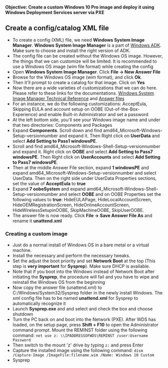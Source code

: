 
#### **Objective**: Create a custom Windows 10 Pro image and deploy it using Windows Deployment Services server via PXE


## Create a config/catalog XML file

- To create a config (XML) file, we need **Windows System Image Manager**. **Windows System Image Manager** is a part of [Windows ADK](https://learn.microsoft.com/en-us/windows-hardware/get-started/adk-install).  Make sure to choose and install the right version of ADK.
- The config file can be created without the Windows OS image. However, the things that we can customize will be limited. It is recommended to use a Windows OS image (wim file format) while creating the config
- Open **Windows System Image Manager**. Click **File -> New Answer File**
- Browse for the Windows OS image (wim format), and click **Ok**.
- Then it'll prompt to create a catalog for that image. Click on **Yes**
- Now there are a wide varieties of customizations that we can do here. Please refer to these links for the documentations. [Windows System Image Manager Technical Reference](https://learn.microsoft.com/en-us/windows-hardware/customize/desktop/wsim/windows-system-image-manager-technical-reference) and [Answer files](https://learn.microsoft.com/en-us/windows-hardware/manufacture/desktop/update-windows-settings-and-scripts-create-your-own-answer-file-sxs?view=windows-11)
- For an instance, we do the following customizations: AcceptEula, Skipping EULA and account setup on OOBE (Out-of-the-Box-Experience) and enable Built-in Administrator and set a password
- At the left bottom side, you'll see your Windows image name and under that two directories: Components and Packages
- Expand **Components**. Scroll down and find amd64_Microsoft-Windows-Setup-versionnumber and expand it. Then Right click on **UserData** and select **Add Setting to Pass1 windowsPE**.
- Scroll and find amd64_Microsoft-Windows-Shell-Setup-versionnumber and expand it. Right click on **OOBE** and select **Add Setting to Pass7 windowsPE**. Then Right click on **UserAccounts** and select **Add Setting to Pass7 windowsPE**.
- Then at the middle Answer File section, expand **1 windowsPE** and expand amd64_Microsoft-Windows-Setup-versionnumber and select UserData. Then on the right side under UserData Properties sections, set the value of **AcceptEula** to **true**
- Expand **7 oobeSystem** and expand amd64_Microsoft-Windows-Shell-Setup-versionnumber and select **OOBE** and on OOBE Properties set the following values to **true**: HideEULAPage, HideLocalAccountScreen, HideOEMRegistrationScreen, HideOnlineAccountScreen, HideWirelessSetupinOOBE, SkipMachineOOBE, SkipUserOOBE.
- The answer file is now ready. Click **File -> Save Answer File As** and rename it **unattend.xml**

### Creating a custom image

- Just do a normal install of Windows OS in a bare metal or a virtual machine.
- Install the necessary and perform the necessary tweaks.
- Set the adjust the boot priority and set **Network Boot** at the top (This step is **very important** for **Sysprep**). Make sure DHCP is available.
- Note that if you boot into the Windows instead of Network Boot after initiating the **Sysprep**, the procedure will fail and you have to wipe and reinstall the Windows OS from the beginning
- Now copy the answer file (unattend.xml) to C:/Windows/System32/Sysprep folder in the newly install Windows. The xml config file has to be named **unattend.xml** for Sysprep to automatically recognize it
- Launch **Sysprep.exe** and and select    and check the box and choose shutdown
- Turn the PC back on and boot into the Network (PXE). After WDS has loaded, on the setup page, press **Shift + F10** to open the Administrator command prompt. Mount the REMINST folder using the following command:
	 `net use z: \\IPADDRESSOFWDS\REMINST /user:Username Password`
- Then switch to the mount 'z' drive by typing `z:` and press Enter
- Capture the installed image using the following command:
	 `dism /Capture-Image /ImageFile:filename.wim /Name: Windows 10 Custom` 
- Sysprep